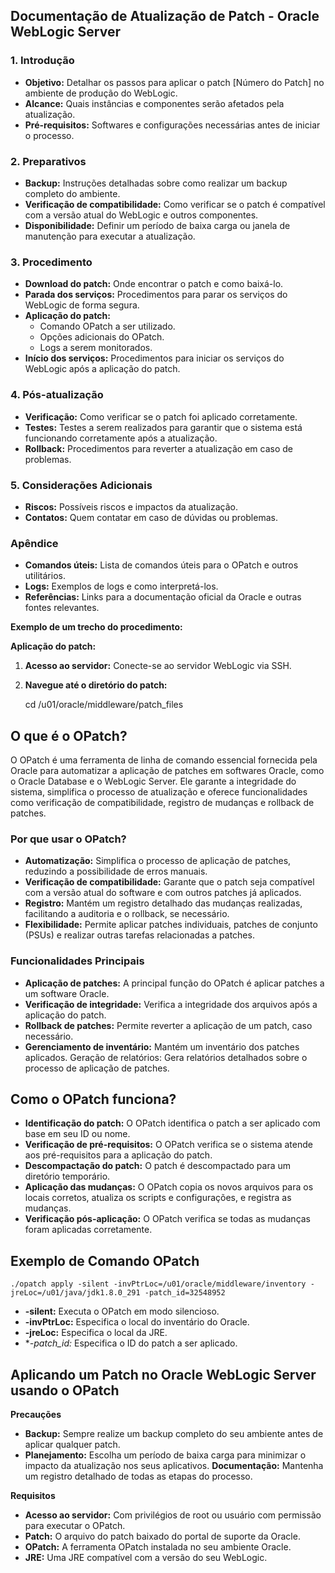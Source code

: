 ## Documentação de Atualização de Patch - Oracle WebLogic Server

### 1. Introdução
* **Objetivo:** Detalhar os passos para aplicar o patch [Número do Patch] no ambiente de produção do WebLogic.
* **Alcance:** Quais instâncias e componentes serão afetados pela atualização.
* **Pré-requisitos:** Softwares e configurações necessárias antes de iniciar o processo.

### 2. Preparativos
* **Backup:** Instruções detalhadas sobre como realizar um backup completo do ambiente.
* **Verificação de compatibilidade:** Como verificar se o patch é compatível com a versão atual do WebLogic e outros componentes.
* **Disponibilidade:** Definir um período de baixa carga ou janela de manutenção para executar a atualização.

### 3. Procedimento
* **Download do patch:** Onde encontrar o patch e como baixá-lo.
* **Parada dos serviços:** Procedimentos para parar os serviços do WebLogic de forma segura.
* **Aplicação do patch:**
    * Comando OPatch a ser utilizado.
    * Opções adicionais do OPatch.
    * Logs a serem monitorados.
* **Início dos serviços:** Procedimentos para iniciar os serviços do WebLogic após a aplicação do patch.

### 4. Pós-atualização
* **Verificação:** Como verificar se o patch foi aplicado corretamente.
* **Testes:** Testes a serem realizados para garantir que o sistema está funcionando corretamente após a atualização.
* **Rollback:** Procedimentos para reverter a atualização em caso de problemas.

### 5. Considerações Adicionais
* **Riscos:** Possíveis riscos e impactos da atualização.
* **Contatos:** Quem contatar em caso de dúvidas ou problemas.

### Apêndice
* **Comandos úteis:** Lista de comandos úteis para o OPatch e outros utilitários.
* **Logs:** Exemplos de logs e como interpretá-los.
* **Referências:** Links para a documentação oficial da Oracle e outras fontes relevantes.

**Exemplo de um trecho do procedimento:**

**Aplicação do patch:**

1. **Acesso ao servidor:** Conecte-se ao servidor WebLogic via SSH.
2. **Navegue até o diretório do patch:**
  
   cd /u01/oracle/middleware/patch_files

## O que é o OPatch?
O OPatch é uma ferramenta de linha de comando essencial fornecida pela Oracle para automatizar a aplicação de patches em softwares Oracle, como o Oracle Database e o WebLogic Server. Ele garante a integridade do sistema, simplifica o processo de atualização e oferece funcionalidades como verificação de compatibilidade, registro de mudanças e rollback de patches.

### Por que usar o OPatch?
* **Automatização:** Simplifica o processo de aplicação de patches, reduzindo a possibilidade de erros manuais.
* **Verificação de compatibilidade:** Garante que o patch seja compatível com a versão atual do software e com outros patches já aplicados.
* **Registro:** Mantém um registro detalhado das mudanças realizadas, facilitando a auditoria e o rollback, se necessário.
* **Flexibilidade:** Permite aplicar patches individuais, patches de conjunto (PSUs) e realizar outras tarefas relacionadas a patches.

### Funcionalidades Principais
* **Aplicação de patches:** A principal função do OPatch é aplicar patches a um software Oracle.
* **Verificação de integridade:** Verifica a integridade dos arquivos após a aplicação do patch.
* **Rollback de patches:** Permite reverter a aplicação de um patch, caso necessário.
* **Gerenciamento de inventário:** Mantém um inventário dos patches aplicados.
Geração de relatórios: Gera relatórios detalhados sobre o processo de aplicação de patches.

## Como o OPatch funciona?
* **Identificação do patch:** O OPatch identifica o patch a ser aplicado com base em seu ID ou nome.
* **Verificação de pré-requisitos:** O OPatch verifica se o sistema atende aos pré-requisitos para a aplicação do patch.
* **Descompactação do patch:** O patch é descompactado para um diretório temporário.
* **Aplicação das mudanças:** O OPatch copia os novos arquivos para os locais corretos, atualiza os scripts e configurações, e registra as mudanças.
* **Verificação pós-aplicação:** O OPatch verifica se todas as mudanças foram aplicadas corretamente.

## Exemplo de Comando OPatch
```
./opatch apply -silent -invPtrLoc=/u01/oracle/middleware/inventory -jreLoc=/u01/java/jdk1.8.0_291 -patch_id=32548952
```
* **-silent:** Executa o OPatch em modo silencioso.
* **-invPtrLoc:** Especifica o local do inventário do Oracle.
* **-jreLoc:** Especifica o local da JRE.
* **-patch_id:* Especifica o ID do patch a ser aplicado.

## Aplicando um Patch no Oracle WebLogic Server usando o OPatch
**Precauções**

* **Backup:** Sempre realize um backup completo do seu ambiente antes de aplicar qualquer patch.
* **Planejamento:** Escolha um período de baixa carga para minimizar o impacto da atualização nos seus aplicativos.
**Documentação:** Mantenha um registro detalhado de todas as etapas do processo.

**Requisitos**

* **Acesso ao servidor:** Com privilégios de root ou usuário com permissão para executar o OPatch.
* **Patch:** O arquivo do patch baixado do portal de suporte da Oracle.
* **OPatch:** A ferramenta OPatch instalada no seu ambiente Oracle.
* **JRE:** Uma JRE compatível com a versão do seu WebLogic.
